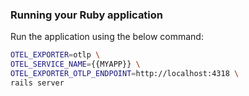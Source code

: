 ### Running your Ruby application

Run the application using the below command:

```bash
OTEL_EXPORTER=otlp \
OTEL_SERVICE_NAME={{MYAPP}} \
OTEL_EXPORTER_OTLP_ENDPOINT=http://localhost:4318 \
rails server
```